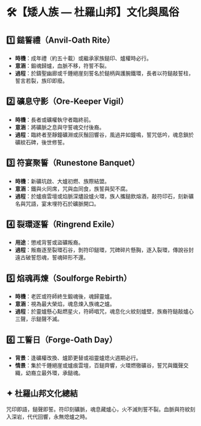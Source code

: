 
# 🛠️【矮人族 — 杜羅山邦】文化與風俗

## 1️⃣ 鎚誓禮（Anvil-Oath Rite）
- **時機**：成年禮（約五十載）或繼承家族鎚印、爐權時必行。
- **意涵**：鍛魂歸爐，血脈不移，符誓不裂。
- **過程**：於鑄聖幽廊或千錘絕崖刻誓名於鎚柄與護腕鐵環，長者以符鎚敲誓柱，誓言若裂，族印即廢。

## 2️⃣ 礦息守影（Ore-Keeper Vigil）
- **時機**：長者或礦權執守者臨終前。
- **意涵**：將礦脈之息與守誓魂交付後裔。
- **過程**：臨終者至靜鐘礦淵或灰鬚回響谷，風過井如鐘鳴，誓咒低吟，魂息鎖於礦紋石碑，後世修誓。

## 3️⃣ 符宴聚誓（Runestone Banquet）
- **時機**：新礦坑啟、大爐初燃、族際結盟。
- **意涵**：鐵與火同席，咒與血同食，族誓與契不腐。
- **過程**：於爐痕雲壇或焰脈深燼設爐火環，族人攜鎚飲熔酒，敲符印石，刻新礦名與咒語，宴末埋符石於礦脈開口。

## 4️⃣ 裂環逐誓（Ringrend Exile）
- **用途**：懲戒背誓或盜礦叛裔。
- **過程**：叛裔逐至裂環石谷，剝符印鎚環，咒碑碎片懸胸，逐入裂環，傳說谷封遠古破誓怨魂，誓魂碎形不還。

## 5️⃣ 焰魂再煉（Soulforge Rebirth）
- **時機**：老匠或符師終生鍛魂後，魂歸靈爐。
- **意涵**：視為最大榮焰，魂息煉入族魂之爐。
- **過程**：於靈爐懸心點燃星火，符師唱咒，魂息化火紋刻爐壁，族裔符鎚敲爐心三聲，示鎚聲不滅。

## 6️⃣ 工誓日（Forge-Oath Day）
- **背景**：逢礦權改換、爐節更替或祖靈爐熄火週期必行。
- **情景**：集於千錘絕崖或爐痕雲壇，百鎚齊響，火環燃徹礦谷，誓咒與鐵聲交織，幼裔立最外環，承鎚魂。

## ✦ 杜羅山邦文化總結
咒印即語，鎚聲即誓。符印刻礦脈，魂息藏爐心，火不滅則誓不裂。血脈與符紋刻入深岩，代代回響，永無熄爐之時。
